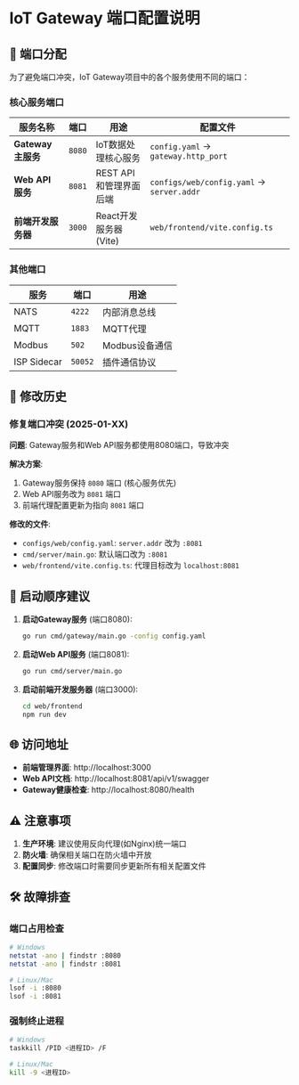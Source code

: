 # IoT Gateway 端口配置说明

## 🔌 端口分配

为了避免端口冲突，IoT Gateway项目中的各个服务使用不同的端口：

### 核心服务端口

| 服务名称 | 端口 | 用途 | 配置文件 |
|---------|------|------|----------|
| **Gateway 主服务** | `8080` | IoT数据处理核心服务 | `config.yaml` → `gateway.http_port` |
| **Web API 服务** | `8081` | REST API 和管理界面后端 | `configs/web/config.yaml` → `server.addr` |
| **前端开发服务器** | `3000` | React开发服务器 (Vite) | `web/frontend/vite.config.ts` |

### 其他端口

| 服务 | 端口 | 用途 |
|------|------|------|
| NATS | `4222` | 内部消息总线 |
| MQTT | `1883` | MQTT代理 |
| Modbus | `502` | Modbus设备通信 |
| ISP Sidecar | `50052` | 插件通信协议 |

## 🔧 修改历史

### 修复端口冲突 (2025-01-XX)

**问题**: Gateway服务和Web API服务都使用8080端口，导致冲突

**解决方案**:
1. Gateway服务保持 `8080` 端口 (核心服务优先)
2. Web API服务改为 `8081` 端口
3. 前端代理配置更新为指向 `8081` 端口

**修改的文件**:
- `configs/web/config.yaml`: `server.addr` 改为 `:8081`
- `cmd/server/main.go`: 默认端口改为 `:8081`  
- `web/frontend/vite.config.ts`: 代理目标改为 `localhost:8081`

## 🚀 启动顺序建议

1. **启动Gateway服务** (端口8080):
   ```bash
   go run cmd/gateway/main.go -config config.yaml
   ```

2. **启动Web API服务** (端口8081):
   ```bash
   go run cmd/server/main.go
   ```

3. **启动前端开发服务器** (端口3000):
   ```bash
   cd web/frontend
   npm run dev
   ```

## 🌐 访问地址

- **前端管理界面**: http://localhost:3000
- **Web API文档**: http://localhost:8081/api/v1/swagger
- **Gateway健康检查**: http://localhost:8080/health

## ⚠️ 注意事项

1. **生产环境**: 建议使用反向代理(如Nginx)统一端口
2. **防火墙**: 确保相关端口在防火墙中开放
3. **配置同步**: 修改端口时需要同步更新所有相关配置文件

## 🛠️ 故障排查

### 端口占用检查
```bash
# Windows
netstat -ano | findstr :8080
netstat -ano | findstr :8081

# Linux/Mac  
lsof -i :8080
lsof -i :8081
```

### 强制终止进程
```bash
# Windows
taskkill /PID <进程ID> /F

# Linux/Mac
kill -9 <进程ID>
``` 
